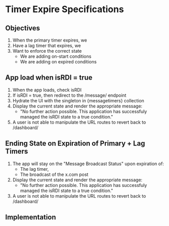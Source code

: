 # Timer Expire Specifications

## Objectives
 1. When the primary timer expires, we
 2. Have a lag timer that expires, we
 3. Want to enforce the correct state
    - We are adding on-start conditions
    - We are adding on expired conditions

## App load when isRDI = true
 1. When the app loads, check isRDI
 2. If isRDI = true, then redirect to the /message/ endpoint 
 3. Hydrate the UI with the singleton in {messagetimers} collection
 4. Display the current state and render the appropriate message:
    - "No further action possible. This application has successfuly managed the isRDI state to a true condition."
 5. A user is not able to manipulate the URL routes to revert back to /dashboard/

## Ending State on Expiration of Primary + Lag Timers
 1. The app will stay on the "Message Broadcast Status" upon expiration of:
    - The lag timer,
    - The broadcast of the x.com post
 2. Display the current state and render the appropriate message:
    - "No further action possible. This application has successfuly managed the isRDI state to a true condition."
 3. A user is not able to manipulate the URL routes to revert back to /dashboard/

## Implementation

